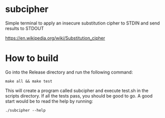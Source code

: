 # subcipher
Simple terminal to apply an insecure substitution cipher to STDIN and send results to STDOUT

https://en.wikipedia.org/wiki/Substitution_cipher

# How to build
Go into the Release directory and run the following command:
```shell
make all && make test
```
This will create a program called subcipher and execute test.sh in the scripts directory.
If all the tests pass, you should be good to go.  A good start would be to read the help by running:
```shell
./subcipher --help
```
